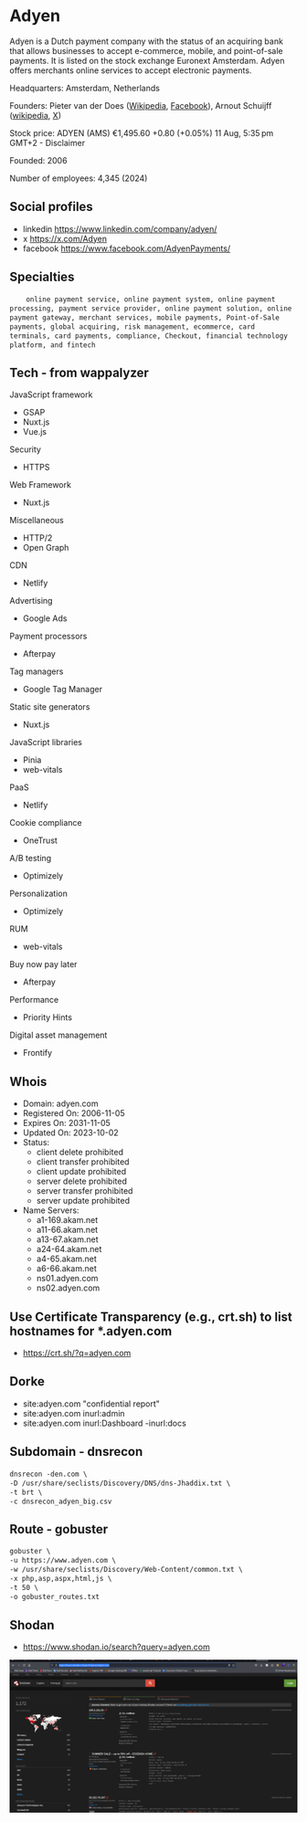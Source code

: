 # Adyen

Adyen is a Dutch payment company with the status of an acquiring bank that allows businesses to accept e-commerce, mobile, and point-of-sale payments. It is listed on the stock exchange Euronext Amsterdam. Adyen offers merchants online services to accept electronic payments.

Headquarters: Amsterdam, Netherlands

Founders: Pieter van der Does ([Wikipedia](https://en.wikipedia.org/wiki/Pieter_van_der_Does_(businessman)), [Facebook](https://www.facebook.com/pieter.vanderdoes0/)), Arnout Schuijff ([wikipedia](https://en.wikipedia.org/wiki/Arnout_Schuijff), [X](https://x.com/arnoutschuijff))

Stock price: ADYEN (AMS) €1,495.60 +0.80 (+0.05%)
11 Aug, 5:35 pm GMT+2 - Disclaimer

Founded: 2006

Number of employees: 4,345 (2024)

## Social profiles

- linkedin https://www.linkedin.com/company/adyen/
- x https://x.com/Adyen
- facebook https://www.facebook.com/AdyenPayments/

## Specialties

```
    online payment service, online payment system, online payment processing, payment service provider, online payment solution, online payment gateway, merchant services, mobile payments, Point-of-Sale payments, global acquiring, risk management, ecommerce, card terminals, card payments, compliance, Checkout, financial technology platform, and fintech
```

## Tech - from wappalyzer

JavaScript framework

- GSAP
- Nuxt.js
- Vue.js

Security

- HTTPS

Web Framework

- Nuxt.js

Miscellaneous

- HTTP/2
- Open Graph

CDN

- Netlify

Advertising

- Google Ads

Payment processors

- Afterpay

Tag managers

- Google Tag Manager

Static site generators

- Nuxt.js

JavaScript libraries

- Pinia
- web-vitals

PaaS

- Netlify

Cookie compliance

- OneTrust

A/B testing

- Optimizely

Personalization

- Optimizely

RUM

- web-vitals

Buy now pay later

- Afterpay

Performance

- Priority Hints

Digital asset management

- Frontify

## Whois

- Domain: adyen.com
- Registered On: 2006-11-05
- Expires On: 2031-11-05
- Updated On:
  2023-10-02
- Status:
  - client delete prohibited
  - client transfer prohibited
  - client update prohibited
  - server delete prohibited
  - server transfer prohibited
  - server update prohibited
- Name Servers:
  - a1-169.akam.net
  - a11-66.akam.net
  - a13-67.akam.net
  - a24-64.akam.net
  - a4-65.akam.net
  - a6-66.akam.net
  - ns01.adyen.com
  - ns02.adyen.com

## Use Certificate Transparency (e.g., crt.sh) to list hostnames for \*.adyen.com

- https://crt.sh/?q=adyen.com

## Dorke

- site:adyen.com "confidential report"
- site:adyen.com inurl:admin
- site:adyen.com inurl:Dashboard -inurl:docs

## Subdomain - dnsrecon
```
dnsrecon -den.com \
-D /usr/share/seclists/Discovery/DNS/dns-Jhaddix.txt \
-t brt \
-c dnsrecon_adyen_big.csv

```

## Route - gobuster
```
gobuster \
-u https://www.adyen.com \
-w /usr/share/seclists/Discovery/Web-Content/common.txt \
-x php,asp,aspx,html,js \
-t 50 \
-o gobuster_routes.txt

```

## Shodan
- https://www.shodan.io/search?query=adyen.com

![Result](./assets/images/Shodan.png)